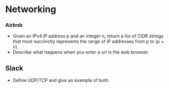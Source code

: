 Networking
==

### Airbnb

- Given an IPv4 IP address p and an integer n, return a list of CIDR strings that most succinctly represents the range of IP addresses from p to (p + n).
- Describe what happens when you enter a url in the web browser.

## Slack

- Define UDP/TCP and give an example of both.
